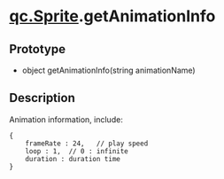 # [qc.Sprite](CSprite.md).getAnimationInfo

## Prototype
* object getAnimationInfo(string animationName)

## Description
Animation information, include:
````
{
    frameRate : 24,   // play speed
    loop : 1,  // 0 : infinite
    duration : duration time
}
````
